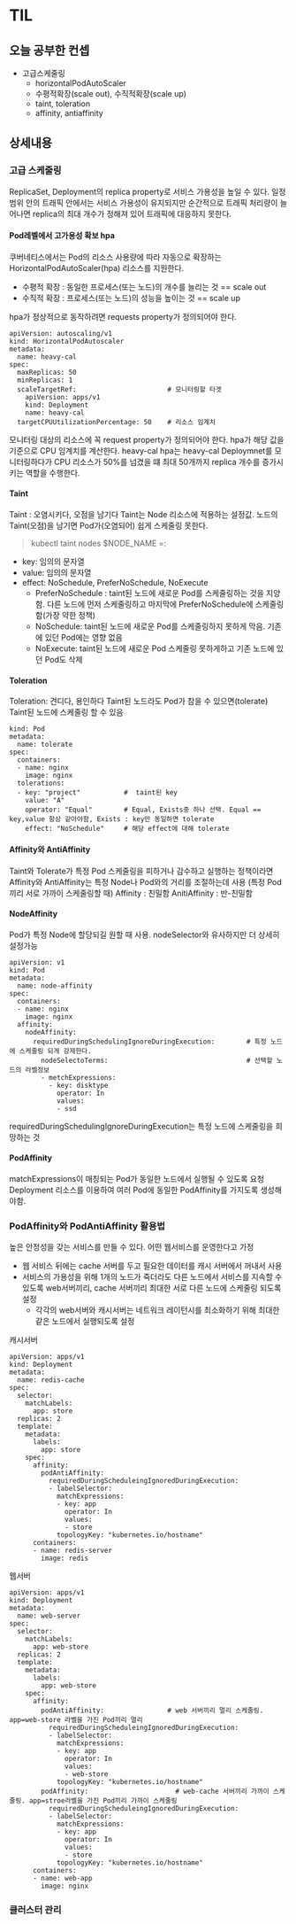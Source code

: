 # TIL

## 오늘 공부한 컨셉
+ 고급스케줄링
  + horizontalPodAutoScaler
  + 수평적확장(scale out), 수직적확장(scale up)
  + taint, toleration
  + affinity, antiaffinity

## 상세내용

### 고급 스케줄링
ReplicaSet, Deployment의 replica property로 서비스 가용성을 높일 수 있다.
일정 범위 안의 트래픽 안에서는 서비스 가용성이 유지되지만 순간적으로 트래픽 처리량이 늘어나면 replica의 최대 개수가 정해져 있어 트래픽에 대응하지 못한다.

#### Pod레벨에서 고가용성 확보 hpa
쿠버네티스에서는 Pod의 리소스 사용량에 따라 자동으로 확장하는 HorizontalPodAutoScaler(hpa) 리소스를 지원한다.

+ 수평적 확장 : 동일한 프로세스(또는 노드)의 개수를 늘리는 것 == scale out
+ 수직적 확장 : 프로세스(또는 노드)의 성능을 높이는 것 == scale up

hpa가 정상적으로 동작하려면 requests property가 정의되어야 한다.

```
apiVersion: autoscaling/v1
kind: HorizontalPodAutoscaler
metadata:
  name: heavy-cal
spec:
  maxReplicas: 50
  minReplicas: 1
  scaleTargetRef:                       # 모니터링할 타겟
    apiVersion: apps/v1
    kind: Deployment
    name: heavy-cal
  targetCPUUtilizationPercentage: 50    # 리소스 임계치
```
모니터링 대상의 리소스에 꼭 request property가 정의되어야 한다.
hpa가 해당 값을 기준으로 CPU 임계치를 계산한다.
heavy-cal hpa는 heavy-cal Deploymnet를 모니터링하다가 CPU 리소스가 50%를 넘겼을 떄 최대 50개까지 replica 개수를 증가시키는 역할을 수행한다.

#### Taint
Taint : 오염시키다, 오점을 남기다
Taint는 Node 리소스에 적용하는 설정값. 노드의 Taint(오점)을 남기면 Pod가(오염되어) 쉽게 스케줄링 못한다.
> kubectl taint nodes $NODE_NAME <KEY>=<VALUE>:<EFFECT>
+ key: 임의의 문자열
+ value: 임의의 문자열
+ effect: NoSchedule, PreferNoSchedule, NoExecute
   - PreferNoSchedule : taint된 노드에 새로운 Pod를 스케줄링하는 것을 지양함. 다른 노드에 먼저 스케줄링하고 마지막에 PreferNoSchedule에 스케줄링함(가장 약한 정책)
   - NoSchedule: taint된 노드에 새로운 Pod를 스케줄링하지 못하게 막음. 기존에 있던 Pod에는 영향 없음
   - NoExecute: taint된 노드에 새로운 Pod 스케줄링 못하게하고 기존 노드에 있던 Pod도 삭제
   
#### Toleration
Toleration: 견디다, 용인하다
Taint된 노드라도 Pod가 참을 수 있으면(tolerate) Taint된 노드에 스케줄링 할 수 있음

```
kind: Pod
metadata:
  name: tolerate
spec:
  containers:
  - name: nginx
    image: nginx
  tolerations:
  - key: "project"           #  taint된 key
    value: "A"
    operator: "Equal"        # Equal, Exists중 하나 선택. Equal == key,value 항상 같아야함, Exists : key만 동일하면 tolerate
    effect: "NoSchedule"     # 해당 effect에 대해 tolerate
```

#### Affinity와 AntiAffinity
Taint와 Tolerate가 특정 Pod 스케줄링을 피하거나 감수하고 실행하는 정책이라면
Affinity와 AntiAffinity는 특정 Node나 Pod와의 거리를 조절하는데 사용 (특정 Pod끼리 서로 가까이 스케줄링할 때)
Affinity : 친밀함
AnitiAffinity : 반-친밀함

#### NodeAffinity
Pod가 특정 Node에 할당되길 원할 때 사용. nodeSelector와 유사하지만 더 상세히 설정가능
```
apiVersion: v1
kind: Pod
metadata:
  name: node-affinity
spec:
  containers:
  - name: nginx
    image: nginx
  affinity:
    nodeAffinity:
      requiredDuringSchedulingIgnoreDuringExecution:        # 특정 노드에 스케줄링 되게 강제한다. 
        nodeSelectoTerms:                                   # 선택할 노드의 라벨정보
        - metchExpressions:
          - key: disktype
            operator: In
            values:
            - ssd
```

requiredDuringSchedulingIgnoreDuringExecution는 특정 노드에 스케줄링을 희망하는 것

#### PodAffinity
matchExpressions이 매칭되는 Pod가 동일한 노드에서 실행될 수 있도록 요청
Deployment 리소스를 이용하여 여러 Pod에 동일한 PodAffinity를 가지도록 생성해야함.

### PodAffinity와 PodAntiAffinity 활용법
높은 안정성을 갖는 서비스를 만들 수 있다.
어떤 웹서비스를 운영한다고 가정
+ 웹 서비스 뒤에는 cache 서버를 두고 필요한 데이터를 캐시 서버에서 꺼내서 사용
+ 서비스의 가용성을 위해 1개의 노드가 죽더라도 다른 노드에서 서비스를 지속할 수 있도록 web서버끼리, cache 서버끼리 최대한 서로 다른 노드에 스케줄링 되도록 설정
  + 각각의 web서버와 캐시서버는 네트워크 레이턴시를 최소화하기 위해 최대한 같은 노드에서 실행되도록 설정
  
캐시서버
```
apiVersion: apps/v1
kind: Deployment
metadata:
  name: redis-cache
spec:
  selector:
    matchLabels:
      app: store
  replicas: 2
  template:
    metadata:
      labels:
        app: store
    spec:
      affinity:
        podAntiAffinity:
          requiredDuringScheduleingIgnoredDuringExecution:
          - labelSelector:
            matchExpressions:
            - key: app
              operator: In
              values:
              - store
            topologyKey: "kubernetes.io/hostname"
      containers:
      - name: redis-server
        image: redis
```


웹서버
```
apiVersion: apps/v1
kind: Deployment
metadata:
  name: web-server
spec:
  selector:
    matchLabels:
      app: web-store 
  replicas: 2
  template:
    metadata:
      labels:
        app: web-store
    spec:
      affinity:
        podAntiAffinity:                # web 서버끼리 멀리 스케줄링. app=web-store 라벨을 가진 Pod끼리 멀리 
          requiredDuringScheduleingIgnoredDuringExecution:
          - labelSelector:
            matchExpressions:
            - key: app
              operator: In
              values:
              - web-store
            topologyKey: "kubernetes.io/hostname"
        podAffinity:                      # web-cache 서버끼리 가까이 스케줄링. app=stroe라벨을 가진 Pod끼리 가까이 스케줄링
          requiredDuringScheduleingIgnoredDuringExecution:
          - labelSelector:
            matchExpressions:
            - key: app
              operator: In
              values:
              - store
            topologyKey: "kubernetes.io/hostname"
      containers:
      - name: web-app
        image: nginx 
```

### 클러스터 관리
